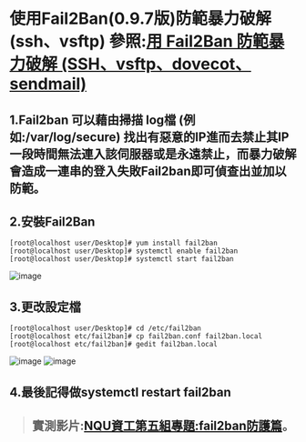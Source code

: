 # 使用Fail2Ban(0.9.7版)防範暴力破解(ssh、vsftp) 參照:[用 Fail2Ban 防範暴力破解 (SSH、vsftp、dovecot、sendmail)](http://www.vixual.net/blog/archives/252)
## 1.Fail2ban 可以藉由掃描 log檔 (例如:/var/log/secure) 找出有惡意的IP進而去禁止其IP一段時間無法連入該伺服器或是永遠禁止，而暴力破解會造成一連串的登入失敗Fail2ban即可偵查出並加以防範。
## 2.安裝Fail2Ban
```
[root@localhost user/Desktop]# yum install fail2ban
[root@localhost user/Desktop]# systemctl enable fail2ban
[root@localhost user/Desktop]# systemctl start fail2ban
```
![image](https://github.com/NQUwebsecurityproject/website-security/blob/master/Fail2Ban%20防範暴力破解(ssh、vsftp)/p1.png)
## 3.更改設定檔
```
[root@localhost user/Desktop]# cd /etc/fail2ban
[root@localhost etc/fail2ban]# cp fail2ban.conf fail2ban.local
[root@localhost etc/fail2ban]# gedit fail2ban.local
```
![image](https://github.com/NQUwebsecurityproject/website-security/blob/master/Fail2Ban%20防範暴力破解(ssh、vsftp)/p2.png)
![image](https://github.com/NQUwebsecurityproject/website-security/blob/master/Fail2Ban%20防範暴力破解(ssh、vsftp)/p3.png)
## 4.最後記得做systemctl restart fail2ban
> ## 實測影片:[NQU資工第五組專題:fail2ban防護篇](https://www.youtube.com/watch?v=wEuQW9laTg4&t=1s)。
